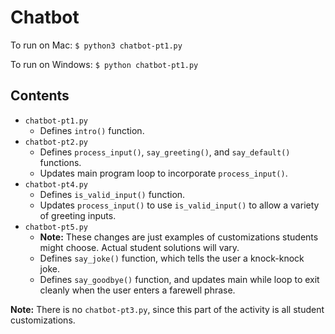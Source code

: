 # Chatbot

To run on Mac:
`$ python3 chatbot-pt1.py`

To run on Windows:
`$ python chatbot-pt1.py`

## Contents

* `chatbot-pt1.py`
    * Defines `intro()` function.
* `chatbot-pt2.py`
    * Defines `process_input()`, `say_greeting()`, and `say_default()` functions.
    * Updates main program loop to incorporate `process_input()`.
* `chatbot-pt4.py`
    * Defines `is_valid_input()` function.
    * Updates `process_input()` to use `is_valid_input()` to allow a variety of greeting inputs.
* `chatbot-pt5.py`
    * **Note:** These changes are just examples of customizations students might choose. Actual student solutions will vary.
    * Defines `say_joke()` function, which tells the user a knock-knock joke.
    * Defines `say_goodbye()` function, and updates main while loop to exit cleanly when the user enters a farewell phrase.

**Note:** There is no `chatbot-pt3.py`, since this part of the activity is all student customizations.
